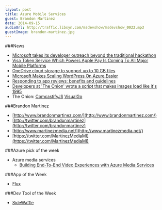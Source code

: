 ```yaml
---
layout: post
title: Azure Mobile Services
guest: Brandon Martinez
date: 2014-09-15
audioUrl: http://traffic.libsyn.com/msdevshow/msdevshow_0022.mp3
guestImage: brandon-martinez.jpg
---
```


###News

 - [Microsoft takes its developer outreach beyond the traditional hackathon](http://www.zdnet.com/microsoft-takes-its-developer-outreach-beyond-the-traditional-hackathon-7000033577/)
 - [Visa Token Service Which Powers Apple Pay Is Coming To All Major Mobile Platforms](http://wmpoweruser.com/visa-token-service-which-powers-apple-pay-is-coming-to-all-major-mobile-platforms/)
 - [OneDrive cloud storage to support up to 10 GB files](http://www.zdnet.com/its-official-microsofts-onedrive-cloud-storage-to-support-up-to-10-gb-files-7000033546)
 - [Microsoft Makes Scaling WordPress On Azure Easier](http://techcrunch.com/2014/09/10/microsoft-makes-scaling-wordpress-on-azure-easier/)
 - [Responding to app reviews: benefits and guidelines](http://blogs.windows.com/buildingapps/2014/09/11/responding-to-app-reviews-benefits-and-guidelines/)
 - [Developers at 'The Onion' wrote a script that makes images load like it's 1995](http://www.theverge.com/2014/9/12/6141973/the-onion-developers-wrote-a-script-that-makes-images-load-like-its-1995)
  - The Onion: [ComcastifyJS](http://theonion.github.io/comcastifyjs/)
[VisualGo](http://www.comp.nus.edu.sg/~stevenha/visualization/index.html)

###Brandon Martinez

 - [http://www.brandonmartinez.com/](http://www.brandonmartinez.com/)
 - [http://twitter.com/brandonmartinez](http://twitter.com/brandonmartinez)
 - [http://www.martinezmedia.net/](http://www.martinezmedia.net/)
 - [https://twitter.com/MartinezMediaMI](https://twitter.com/MartinezMediaMI)

###Azure pick of the week

 - Azure media services
   - [Building End-To-End Video Experiences with Azure Media Services](http://channel9.msdn.com/Events/Build/2014/3-610)

###App of the Week

 - [Flux](https://justgetflux.com/)

###Dev Tool of the Week

 - [SideWaffle](http://sidewaffle.com/)

